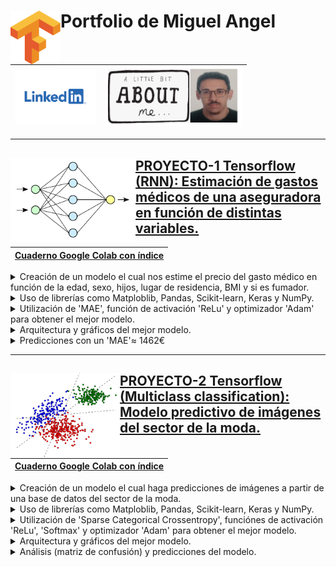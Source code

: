 # <img align="left" width="80" src="https://github.com/Miqquelangel/Portfolio-Miguel-Angel/blob/main/Imagen/descarga%20(2).png"> Portfolio de Miguel Angel 

|[<img width="130" src="https://github.com/Miqquelangel/Portfolio-Miguel-Angel/blob/main/Imagen/descarga.png">](https://www.linkedin.com/in/miguel-%C3%A1ngel-mulas-rodr%C3%ADguez-a679b3216/)|[<img width="220" src="https://github.com/Miqquelangel/Portfolio-Miguel-Angel/blob/main/Imagen/about%20me.png">](https://github.com/Miqquelangel/Portfolio-Miguel-Angel/tree/main/ABOUT%20ME)|
|---|---|


---
## [PROYECTO-1 Tensorflow <img align="left" width="200" src="https://github.com/Miqquelangel/Portfolio-Miguel-Angel/blob/main/Imagen/a.png"> (RNN): Estimación de gastos médicos de una aseguradora en función de distintas variables.](https://github.com/Miqquelangel/Portfolio-Miguel-Angel/blob/main/Predicci%C3%B3n_de_gastos_m%C3%A9dicos.ipynb)
|[Cuaderno Google Colab con índice](https://colab.research.google.com/github/Miqquelangel/Portfolio-Miguel-Angel/blob/main/Predicci%C3%B3n_de_gastos_m%C3%A9dicos.ipynb)|
|---|

<details>
<summary>Creación de un modelo el cual nos estime el precio del gasto médico en función de la edad, sexo, hijos, lugar de residencia, BMI y si es fumador.</summary>
<br>
<img src="https://github.com/Miqquelangel/Portfolio-Miguel-Angel/blob/main/Imagen/Captura.PNG">
</details>

<details>
<summary>Uso de librerías como Matploblib, Pandas, Scikit-learn, Keras y NumPy.</summary>
<br>
<ul><li>Gráfico donde se muestra el Learning Rate:</li>
</ul><img src="https://github.com/Miqquelangel/Portfolio-Miguel-Angel/blob/main/Imagen/lr.png">
  <ul><li>Gráfico del 'MAE' respecto el Learning Rate:</li>
</ul><img src="https://github.com/Miqquelangel/Portfolio-Miguel-Angel/blob/main/Imagen/descarga%20(1).png">
</details>

<details>
<summary>Utilización de 'MAE', función de activación 'ReLu' y optimizador 'Adam' para obtener el mejor modelo.</summary>
<br>
<img src="https://github.com/Miqquelangel/Portfolio-Miguel-Angel/blob/main/Imagen/Capturakeras.PNG">
</details>

<details>
<summary>Arquitectura y gráficos del mejor modelo.</summary>
<br>
<ul><li>Sumario:</li>
</ul><img width="600" src="https://github.com/Miqquelangel/Portfolio-Miguel-Angel/blob/main/Imagen/summary.PNG">
  <ul><li>Layers:</li>
</ul><img width="600" src="https://github.com/Miqquelangel/Portfolio-Miguel-Angel/blob/main/Imagen/layers.PNG">
</details>

<details>
<summary>Predicciones con un 'MAE'≈ 1462€ </summary>
<br>
<img width="300" src="https://github.com/Miqquelangel/Portfolio-Miguel-Angel/blob/main/Imagen/mae.PNG">
</details>

---

## [PROYECTO-2 Tensorflow <img align="left" width="175" src="https://github.com/Miqquelangel/Portfolio-Miguel-Angel/blob/main/Imagen/proyecto2/portada%20proyecto.jpeg"> (Multiclass classification): Modelo predictivo de imágenes del sector de la moda.](https://github.com/Miqquelangel/Portfolio-Miguel-Angel/blob/main/Modelo_predictivo_de_im%C3%A1genes_del_sector_de_la_moda.ipynb)
|[Cuaderno Google Colab con índice](https://colab.research.google.com/github/Miqquelangel/Portfolio-Miguel-Angel/blob/main/Modelo_predictivo_de_im%C3%A1genes_del_sector_de_la_moda.ipynb)|
|---|

<details>
<summary>Creación de un modelo el cual haga predicciones de imágenes a partir de una base de datos del sector de la moda.</summary>
<br>
<img src="https://github.com/Miqquelangel/Portfolio-Miguel-Angel/blob/main/Imagen/proyecto2/data1.PNG">
</details>

<details>
<summary>Uso de librerías como Matploblib, Pandas, Scikit-learn, Keras y NumPy.</summary>
<br>
<ul><li>Gráfico donde se muestra el Learning Rate:</li>
</ul><img src="https://github.com/Miqquelangel/Portfolio-Miguel-Angel/blob/main/Imagen/proyecto2/lr.PNG">
  <ul><li>Gráfico de los parámetros Loss, Accuracy y Learning Rate:</li>
</ul><img src="https://github.com/Miqquelangel/Portfolio-Miguel-Angel/blob/main/Imagen/proyecto2/loss.PNG">
</details>

<details>
<summary>Utilización de 'Sparse Categorical Crossentropy', funciónes de activación 'ReLu', 'Softmax' y optimizador 'Adam' para obtener el mejor modelo.</summary>
<br>
<img src="https://github.com/Miqquelangel/Portfolio-Miguel-Angel/blob/main/Imagen/proyecto2/modelo.PNG">
</details>

<details>
<summary>Arquitectura y gráficos del mejor modelo.</summary>
<br>
<ul><li>Sumario:</li>
</ul><img width="600" src="https://github.com/Miqquelangel/Portfolio-Miguel-Angel/blob/main/Imagen/proyecto2/sumario.PNG">
  <ul><li>Layers:</li>
</ul><img width="600" src="https://github.com/Miqquelangel/Portfolio-Miguel-Angel/blob/main/Imagen/proyecto2/layers.PNG">
</details>

<details>
<summary>Análisis (matriz de confusión) y predicciones del modelo. </summary>
<br>
<ul><li>Matriz de confusión::</li>
</ul><img width="1000" src="https://github.com/Miqquelangel/Portfolio-Miguel-Angel/blob/main/Imagen/proyecto2/matriz.PNG">
  <ul><li>Predicciones:</li>
</ul><img width="1200" src="https://github.com/Miqquelangel/Portfolio-Miguel-Angel/blob/main/Imagen/proyecto2/predicciones.png">
</details>
